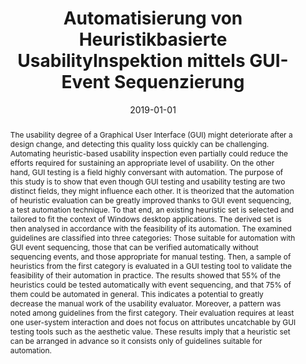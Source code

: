 ---
abstract: 'The usability degree of a Graphical User Interface (GUI) might deteriorate
  after a design change, and detecting this quality loss quickly can be challenging.
  Automating heuristic-based usability inspection even partially could reduce the
  efforts required for sustaining an appropriate level of usability. On the other
  hand, GUI testing is a field highly conversant with automation. The purpose of this
  study is to show that even though GUI testing and usability testing are two distinct
  fields, they might influence each other. It is theorized that the automation of
  heuristic evaluation can be greatly improved thanks to GUI event sequencing, a test
  automation technique. To that end, an existing heuristic set is selected and tailored
  to fit the context of Windows desktop applications. The derived set is then analysed
  in accordance with the feasibility of its automation. The examined guidelines are
  classified into three categories: Those suitable for automation with GUI event sequencing,
  those that can be verified automatically without sequencing events, and those appropriate
  for manual testing. Then, a sample of heuristics from the first category is evaluated
  in a GUI testing tool to validate the feasibility of their automation in practice.
  The results showed that 55% of the heuristics could be tested automatically with
  event sequencing, and that 75% of them could be automated in general. This indicates
  a potential to greatly decrease the manual work of the usability evaluator. Moreover,
  a pattern was noted among guidelines from the first category. Their evaluation requires
  at least one user-system interaction and does not focus on attributes uncatchable
  by GUI testing tools such as the aesthetic value. These results imply that a heuristic
  set can be arranged in advance so it consists only of guidelines suitable for automation.'
authors:
- Amir Banaouas
date: '2019-01-01'
featured: false
links:
- name: Publik
  url: https://publik.tuwien.ac.at/showentry.php?ID=287288&lang=1
publication_types:
- '7'
publishDate: '2019-01-01'
title: Automatisierung von Heuristikbasierte UsabilityInspektion mittels GUI-Event
  Sequenzierung
url_pdf: ''
---